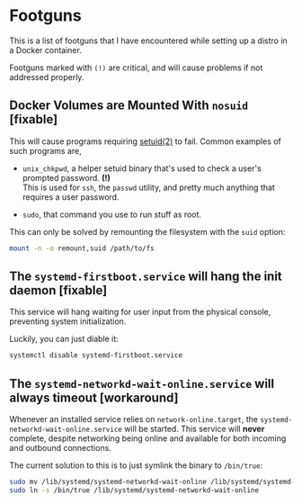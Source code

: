 # Footguns

This is a list of footguns that I have encountered while setting up a distro in a Docker container.

Footguns marked with `(!)` are critical, and will cause problems if not addressed properly.


## Docker Volumes are Mounted With `nosuid` [fixable]

This will cause programs requiring [setuid(2)](https://man7.org/linux/man-pages/man2/setuid.2.html) to fail.
Common examples of such programs are,

- `unix_chkpwd`, a helper setuid binary that's used to check a user's prompted password. **(!)**  
  This is used for `ssh`, the `passwd` utility, and pretty much anything that requires a user password.
  
- `sudo`, that command you use to run stuff as root.

This can only be solved by remounting the filesystem with the `suid` option:

```bash
mount -n -o remount,suid /path/to/fs
```

## The `systemd-firstboot.service` will hang the init daemon [fixable]

This service will hang waiting for user input from the physical console, preventing system initialization.

Luckily, you can just diable it:


```bash
systemctl disable systemd-firstboot.service
```


## The `systemd-networkd-wait-online.service` will always timeout [workaround]

Whenever an installed service relies on `network-online.target`, the `systemd-networkd-wait-online.service` will be started.
This service will **never** complete, despite networking being online and available for both incoming and outbound connections.

The current solution to this is to just symlink the binary to `/bin/true`:

```bash
sudo mv /lib/systemd/systemd-networkd-wait-online /lib/systemd/systemd-networkd-wait-online.real
sudo ln -s /bin/true /lib/systemd/systemd-networkd-wait-online
```

